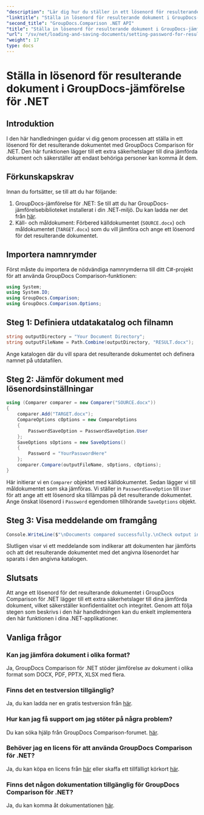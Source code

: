 ```yaml
---
"description": "Lär dig hur du ställer in ett lösenord för resulterande dokument i GroupDocs Comparison för .NET. Förbättra säkerheten och skydda dina jämförda filer."
"linktitle": "Ställa in lösenord för resulterande dokument i GroupDocs-jämförelse för .NET"
"second_title": "GroupDocs.Comparison .NET API"
"title": "Ställa in lösenord för resulterande dokument i GroupDocs-jämförelse för .NET"
"url": "/sv/net/loading-and-saving-documents/setting-password-for-resultant-document/"
"weight": 17
type: docs
---
```

# Ställa in lösenord för resulterande dokument i GroupDocs-jämförelse för .NET

## Introduktion
I den här handledningen guidar vi dig genom processen att ställa in ett lösenord för det resulterande dokumentet med GroupDocs Comparison för .NET. Den här funktionen lägger till ett extra säkerhetslager till dina jämförda dokument och säkerställer att endast behöriga personer kan komma åt dem.
## Förkunskapskrav
Innan du fortsätter, se till att du har följande:
1. GroupDocs-jämförelse för .NET: Se till att du har GroupDocs-jämförelsebiblioteket installerat i din .NET-miljö. Du kan ladda ner det från [här](https://releases.groupdocs.com/comparison/net/).
2. Käll- och måldokument: Förbered källdokumentet (`SOURCE.docx`) och måldokumentet (`TARGET.docx`) som du vill jämföra och ange ett lösenord för det resulterande dokumentet.

## Importera namnrymder
Först måste du importera de nödvändiga namnrymderna till ditt C#-projekt för att använda GroupDocs Comparison-funktionen:
```csharp
using System;
using System.IO;
using GroupDocs.Comparison;
using GroupDocs.Comparison.Options;
```
## Steg 1: Definiera utdatakatalog och filnamn
```csharp
string outputDirectory = "Your Document Directory";
string outputFileName = Path.Combine(outputDirectory, "RESULT.docx");
```
Ange katalogen där du vill spara det resulterande dokumentet och definera namnet på utdatafilen.
## Steg 2: Jämför dokument med lösenordsinställningar
```csharp
using (Comparer comparer = new Comparer("SOURCE.docx"))
{
    comparer.Add("TARGET.docx");
    CompareOptions cOptions = new CompareOptions
    {
        PasswordSaveOption = PasswordSaveOption.User
    };
    SaveOptions sOptions = new SaveOptions()
    {
        Password = "YourPasswordHere"
    };
    comparer.Compare(outputFileName, sOptions, cOptions);
}
```
Här initierar vi en `Comparer` objektet med källdokumentet. Sedan lägger vi till måldokumentet som ska jämföras. Vi ställer in `PasswordSaveOption` till `User` för att ange att ett lösenord ska tillämpas på det resulterande dokumentet. Ange önskat lösenord i `Password` egendomen tillhörande `SaveOptions` objekt.
## Steg 3: Visa meddelande om framgång
```csharp
Console.WriteLine($"\nDocuments compared successfully.\nCheck output in {outputDirectory}.");
```
Slutligen visar vi ett meddelande som indikerar att dokumenten har jämförts och att det resulterande dokumentet med det angivna lösenordet har sparats i den angivna katalogen.

## Slutsats
Att ange ett lösenord för det resulterande dokumentet i GroupDocs Comparison för .NET lägger till ett extra säkerhetslager till dina jämförda dokument, vilket säkerställer konfidentialitet och integritet. Genom att följa stegen som beskrivs i den här handledningen kan du enkelt implementera den här funktionen i dina .NET-applikationer.
## Vanliga frågor
### Kan jag jämföra dokument i olika format?
Ja, GroupDocs Comparison för .NET stöder jämförelse av dokument i olika format som DOCX, PDF, PPTX, XLSX med flera.
### Finns det en testversion tillgänglig?
Ja, du kan ladda ner en gratis testversion från [här](https://releases.groupdocs.com/).
### Hur kan jag få support om jag stöter på några problem?
Du kan söka hjälp från GroupDocs Comparison-forumet. [här](https://forum.groupdocs.com/c/comparison/12).
### Behöver jag en licens för att använda GroupDocs Comparison för .NET?
Ja, du kan köpa en licens från [här](https://purchase.groupdocs.com/buy) eller skaffa ett tillfälligt körkort [här](https://purchase.groupdocs.com/temporary-license/).
### Finns det någon dokumentation tillgänglig för GroupDocs Comparison för .NET?
Ja, du kan komma åt dokumentationen [här](https://tutorials.groupdocs.com/comparison/net/).